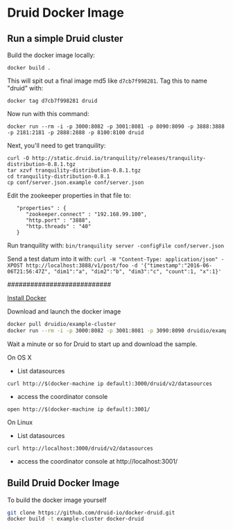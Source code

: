 # Druid Docker Image

## Run a simple Druid cluster

Build the docker image locally:

```
docker build .
```

This will spit out a final image md5 like `d7cb7f998281`. Tag this to
name "druid" with:

```docker tag d7cb7f998281 druid```

Now run with this command:

```docker run --rm -i -p 3000:8082 -p 3001:8081 -p 8090:8090 -p 3888:3888 -p 2181:2181 -p 2888:2888 -p 8100:8100 druid```

Next, you'll need to get  tranquility:
```
curl -O http://static.druid.io/tranquility/releases/tranquility-distribution-0.8.1.tgz
tar xzvf tranquility-distribution-0.8.1.tgz
cd tranquility-distribution-0.8.1
cp conf/server.json.example conf/server.json
```

Edit the zookeeper properties in that file to:

```
   "properties" : {
      "zookeeper.connect" : "192.168.99.100",
      "http.port" : "3888",
      "http.threads" : "40"
   }
   ```

Run tranquility with:
```bin/tranquility server -configFile conf/server.json ```

Send a test datum into it with: `curl -H "Content-Type: application/json" -XPOST http://localhost:3888/v1/post/foo -d '{"timestamp":"2016-06-06T21:56:47Z", "dim1":"a", "dim2":"b", "dim3":"c", "count":1, "x":1}'`



###########################

[Install Docker](docker-install.md)

Download and launch the docker image

```sh
docker pull druidio/example-cluster
docker run --rm -i -p 3000:8082 -p 3001:8081 -p 3090:8090 druidio/example-cluster
```

Wait a minute or so for Druid to start up and download the sample.

On OS X

- List datasources

```
curl http://$(docker-machine ip default):3000/druid/v2/datasources
```

- access the coordinator console

```
open http://$(docker-machine ip default):3001/
```

On Linux

- List datasources

```
curl http://localhost:3000/druid/v2/datasources
```

- access the coordinator console at http://localhost:3001/

## Build Druid Docker Image

To build the docker image yourself

```sh
git clone https://github.com/druid-io/docker-druid.git
docker build -t example-cluster docker-druid
```
